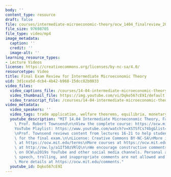 ```yaml
---
body: ''
content_type: resource
draft: false
file: courses/intermediate-microeconomic-theory/ocw_1404_finalreview_2020dec08_360p_16_9.mp4
file_size: 97698705
file_type: video/mp4
image_metadata:
  caption: ''
  credit: ''
  image-alt: ''
learning_resource_types:
- Lecture Videos
license: https://creativecommons.org/licenses/by-nc-sa/4.0/
resourcetype: Video
title: Final Exam Review for Intermediate Microeconomic Theory
uid: 3d1cea5d-dcb4-4b42-b968-15dcc82b0833
video_files:
  video_captions_file: /courses/14-04-intermediate-microeconomic-theory-fall-2020/1TyuHxZLgZc8fDc_DmIBAMcFxCXTCx5sw_transcript.webvtt
  video_thumbnail_file: https://img.youtube.com/vi/Dqko567cE9I/default.jpg
  video_transcript_file: /courses/14-04-intermediate-microeconomic-theory-fall-2020/1TyuHxZLgZc8fDc_DmIBAMcFxCXTCx5sw_transcript.pdf
video_metadata:
  video_speakers: ''
  video_tags: trade application, welfare theorems, equilibria, monetary theory, identification
  youtube_description: "MIT 14.04 Intermediate Microeconomic Theory, Fall 2020\nInstructor:\
    \ Prof. Robert Townsend\n\nView the complete course: https://ocw.mit.edu/courses/14-04-intermediate-microeconomic-theory-fall-2020/\n\
    YouTube Playlist: https://www.youtube.com/watch?v=XSTSfCs74bg&list=PLUl4u3cNGP63wnrKge9vllow3Y2OOOKqF\n\
    \nProf. Townsend reviews content from lectures 16-21 to help students prepare\
    \ for the final exam.\n\nLicense: Creative Commons BY-NC-SA\nMore information\
    \ at https://ocw.mit.edu/terms\nMore courses at https://ocw.mit.edu\nSupport OCW\
    \ at http://ow.ly/a1If50zVRlQ\n\nWe encourage constructive comments and discussion\
    \ on OCW\u2019s YouTube and other social media channels. Personal attacks, hate\
    \ speech, trolling, and inappropriate comments are not allowed and may be removed.\
    \ More details at https://ocw.mit.edu/comments."
  youtube_id: Dqko567cE9I
---
```

